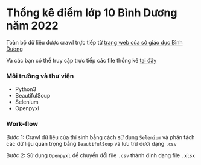 
# **Thống kê điểm lớp 10 Bình Dương năm 2022**

Toàn bộ dữ liệu được crawl trực tiếp từ [trang web của sở giáo dục Bình Dương](https://binhduong.edu.vn/tra-cuu-diem-tuyen-sinh-lop-10.html)

Và các bạn có thể truy cập trực tiếp các file thống kê [tại đây]()

### Môi trường và thư viện

- Python3
- BeautifulSoup
- Selenium
- Openpyxl

### Work-flow

Bước 1: Crawl dữ liệu của thí sinh bằng cách sử dụng `Selenium` và phân tách các dữ liệu quan trọng bằng `BeautifulSoup` và lưu trữ dưới dạng `.csv`

Bước 2: Sử dụng `Openpyxl` để chuyển đổi file `.csv` thành định dạng file `.xlsx`
